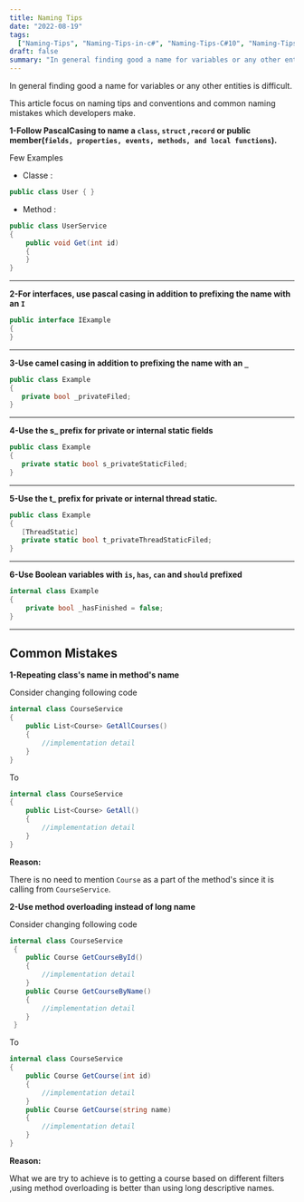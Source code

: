 ```yaml
---
title: Naming Tips
date: "2022-08-19"
tags:
  ["Naming-Tips", "Naming-Tips-in-c#", "Naming-Tips-C#10", "Naming-Tips-C#9"]
draft: false
summary: "In general finding good a name for variables or any other entities is difficult."
---
```


In general finding good a name for variables or any other entities is difficult.

This article focus on naming tips and conventions and common naming mistakes which developers make.

**1-Follow PascalCasing to name a `class`, `struct` ,`record` or public member(`fields, properties, events, methods, and local functions`).**

Few Examples

- Classe :

```csharp {1} showLineNumbers
public class User { }
```

- Method :

```csharp {3} showLineNumbers
public class UserService
{
    public void Get(int id)
    {
    }
}
```

---

**2-For interfaces, use pascal casing in addition to prefixing the name with an `I`**

```csharp {1} showLineNumbers
public interface IExample
{
}
```

---

**3-Use camel casing in addition to prefixing the name with an `_`**

```csharp {3} showLineNumbers
public class Example
{
   private bool _privateFiled;
}
```

---

**4-Use the s\_ prefix for private or internal static fields**

```csharp {3} showLineNumbers
public class Example
{
   private static bool s_privateStaticFiled;
}
```

---

**5-Use the t\_ prefix for private or internal thread static.**

```csharp {4} showLineNumbers
public class Example
{
   [ThreadStatic]
   private static bool t_privateThreadStaticFiled;
}
```

---

**6-Use Boolean variables with `is`, `has`, `can` and `should` prefixed**

```csharp {3} showLineNumbers
internal class Example
{
    private bool _hasFinished = false;
}
```

---

## Common Mistakes

**1-Repeating class's name in method's name**

Consider changing following code

```csharp showLineNumbers
internal class CourseService
{
    public List<Course> GetAllCourses()
    {
        //implementation detail
    }
}
```

To

```csharp showLineNumbers
internal class CourseService
{
    public List<Course> GetAll()
    {
        //implementation detail
    }
}
```

**Reason:**

There is no need to mention `Course` as a part of the method's since it is calling from `CourseService`.

**2-Use method overloading instead of long name**

Consider changing following code

```csharp showLineNumbers
internal class CourseService
 {
    public Course GetCourseById()
    {
        //implementation detail
    }
    public Course GetCourseByName()
    {
        //implementation detail
    }
 }
```

To

```csharp showLineNumbers
internal class CourseService
{
    public Course GetCourse(int id)
    {
        //implementation detail
    }
    public Course GetCourse(string name)
    {
        //implementation detail
    }
}
```

**Reason:**

What we are try to achieve is to getting a course based on different filters ,using method overloading is better than using long descriptive names.
